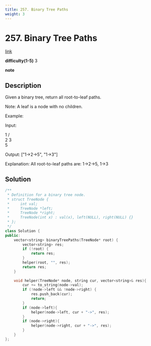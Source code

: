 ```yaml
---
title: 257. Binary Tree Paths
weight: 3
---
```

# 257. Binary Tree Paths
[link](https://leetcode.com/problems/binary-tree-paths/)

**difficulty(1-5)**
3

**note**

## Description
Given a binary tree, return all root-to-leaf paths.

Note: A leaf is a node with no children.

Example:

Input:

   1
 /   \
2     3
 \
  5

Output: ["1->2->5", "1->3"]

Explanation: All root-to-leaf paths are: 1->2->5, 1->3

## Solution
```c++
/**
 * Definition for a binary tree node.
 * struct TreeNode {
 *     int val;
 *     TreeNode *left;
 *     TreeNode *right;
 *     TreeNode(int x) : val(x), left(NULL), right(NULL) {}
 * };
 */
class Solution {
public:
    vector<string> binaryTreePaths(TreeNode* root) {
        vector<string> res;
        if (!root) {
            return res;
        }
        helper(root, "", res);
        return res;
    }
    
    void helper(TreeNode* node, string cur, vector<string>& res){
        cur += to_string(node->val);
        if (!node->left && !node->right) {
            res.push_back(cur);
            return;
        }
        if (node->left){
            helper(node->left, cur + "->", res);
        }
        if (node->right){
            helper(node->right, cur + "->", res);
        }
    }
};
```